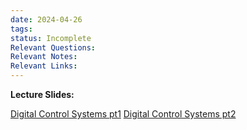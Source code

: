 ```yaml
---
date: 2024-04-26
tags: 
status: Incomplete
Relevant Questions: 
Relevant Notes: 
Relevant Links:
---
```

**Lecture Slides:**

[Digital Control Systems pt1](Attachments/Workshop%20Week%207%20–%20Digital%20Control%20Systems%20-%20Part%202_v1_annotated%201.pdf)
[Digital Control Systems pt2](Attachments/Workshop%20Week%207%20–%20Digital%20Control%20Systems%20-%20Part%202_v1_annotated.pdf)